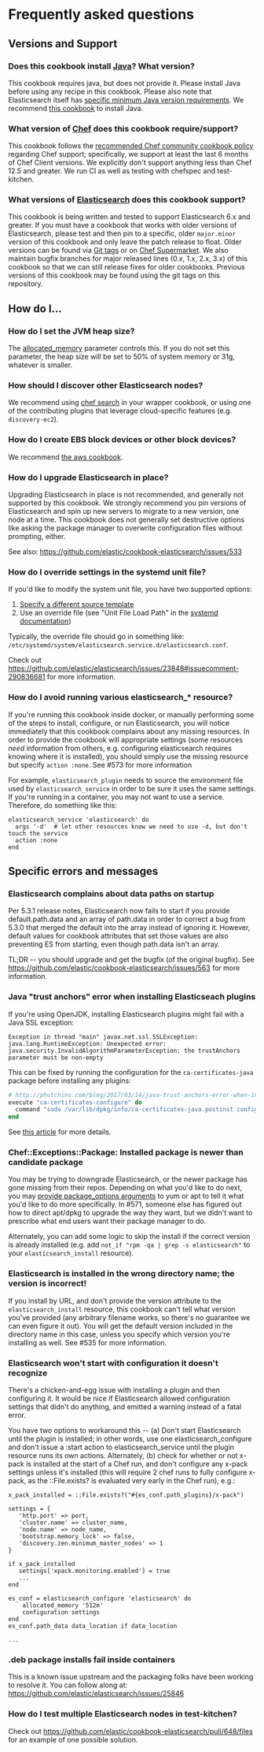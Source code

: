 # Frequently asked questions

## Versions and Support

### Does this cookbook install [Java](https://www.java.com/en/)? What version?

This cookbook requires java, but does not provide it. Please install Java before using any recipe in this cookbook. Please also note that Elasticsearch itself has [specific minimum Java version requirements](https://www.elastic.co/guide/en/elasticsearch/reference/current/setup.html#jvm-version). We recommend [this cookbook](https://github.com/agileorbit-cookbooks/java) to install Java.

### What version of [Chef](https://www.chef.io/) does this cookbook require/support?

This cookbook follows the [recommended Chef community cookbook policy](https://github.com/chef/chef-rfc/blob/master/rfc092-dependency-update-cadence.md#cookbook-and-ecosystem-tooling-support) regarding Chef support; specifically, we support at least the last 6 months of Chef Client versions. We explicitly don't support anything less than Chef 12.5 and greater. We run CI as well as testing with chefspec and test-kitchen.

### What versions of [Elasticsearch](https://www.elastic.co/products/elasticsearch) does this cookbook support?

This cookbook is being written and tested to support Elasticsearch 6.x and greater. If you must have a cookbook that works with older versions of Elasticsearch, please test and then pin to a specific, older `major.minor` version of this cookbook and only leave the patch release to float. Older versions can be found via [Git tags](https://github.com/elastic/cookbook-elasticsearch/tags) or on [Chef Supermarket](https://supermarket.chef.io/cookbooks/elasticsearch). We also maintain bugfix branches for major released lines (0.x, 1.x, 2.x, 3.x) of this cookbook so that we can still release fixes for older cookbooks. Previous versions of this cookbook may be found using the git tags on this repository.

## How do I...

### How do I set the JVM heap size?

The [allocated_memory](https://github.com/elastic/cookbook-elasticsearch/blob/master/libraries/provider_configure.rb#L27-L32) parameter controls this.
If you do not set this parameter, the heap size will be set to 50% of system memory or 31g, whatever is smaller.

### How should I discover other Elasticsearch nodes?

We recommend using [chef search](https://docs.chef.io/chef_search.html) in your wrapper cookbook, or using one of the contributing plugins that leverage cloud-specific features (e.g. `discovery-ec2`).

### How do I create EBS block devices or other block devices?

We recommend [the aws cookbook](https://github.com/chef-cookbooks/aws).

### How do I upgrade Elasticsearch in place?

Upgrading Elasticsearch in place is not recommended, and generally not supported by this cookbook. We strongly recommend you pin versions of Elasticsearch and spin up new servers to migrate to a new version, one node at a time. This cookbook does not generally set destructive options like asking the package manager to overwrite configuration files without prompting, either.

See also: https://github.com/elastic/cookbook-elasticsearch/issues/533

### How do I override settings in the systemd unit file?

If you'd like to modify the system unit file, you have two supported options:
1. [Specify a different source template ](https://github.com/elastic/cookbook-elasticsearch/blob/master/libraries/resource_service.rb#L26-L27)
1. Use an override file (see "Unit File Load Path" in the [systemd documentation](https://www.freedesktop.org/software/systemd/man/systemd.unit.html))

Typically, the override file should go in something like: `/etc/systemd/system/elasticsearch.service.d/elasticsearch.conf`.

Check out https://github.com/elastic/elasticsearch/issues/23848#issuecomment-290836681 for more information.

### How do I avoid running various elasticsearch_* resource?

If you're running this cookbook inside docker, or manually performing some of the steps to install, configure, or run Elasticsearch, you will notice immediately that this cookbook complains about any missing resources. In order to provide the cookbook will appropriate settings (some resources _need_ information from others, e.g. configuring elasticsearch requires knowing where it is installed), you should simply use the missing resource but specify `action :none`. See #573 for more information

For example, `elasticsearch_plugin` needs to source the environment file used by `elasticsearch_service` in order to be sure it uses the same settings. If you're running in a container, you may not want to use a service. Therefore, do something like this:

```
elasticsearch_service 'elasticsearch' do
  args '-d'  # let other resources know we need to use -d, but don't touch the service
  action :none
end
```

## Specific errors and messages

### Elasticsearch complains about data paths on startup

Per 5.3.1 release notes, Elasticsearch now fails to start if you provide default.path.data and an array of path.data in order to correct a bug from 5.3.0 that merged the default into the array instead of ignoring it. However, default values for cookbook attributes that set those values are also preventing ES from starting, even though path.data isn't an array.

TL;DR -- you should upgrade and get the bugfix (of the original bugfix). See https://github.com/elastic/cookbook-elasticsearch/issues/563 for more information.

### Java "trust anchors" error when installing Elasticseach plugins

If you're using OpenJDK, installing Elasticsearch plugins might fail with a Java SSL exception:

```
Exception in thread "main" javax.net.ssl.SSLException: java.lang.RuntimeException: Unexpected error: java.security.InvalidAlgorithmParameterException: the trustAnchors parameter must be non-empty
```

This can be fixed by running the configuration for the `ca-certificates-java` package before installing any plugins:

```rb
# http://phutchins.com/blog/2017/03/14/java-trust-anchors-error-when-installing-es-plugins/
execute "ca-certificates-configure" do
  command "sudo /var/lib/dpkg/info/ca-certificates-java.postinst configure"
end
```

See [this article](http://phutchins.com/blog/2017/03/14/java-trust-anchors-error-when-installing-es-plugins/) for more details.

### Chef::Exceptions::Package: Installed package is newer than candidate package

You may be trying to downgrade Elasticsearch, or the newer package has gone missing from their repos. Depending on what you'd like to do next, you may [provide package_options arguments](https://github.com/elastic/cookbook-elasticsearch/blob/master/libraries/resource_install.rb#L27) to yum or apt to tell it what you'd like to do more specifically. In #571, someone else has figured out how to direct apt/dpkg to upgrade the way they want, but we didn't want to prescribe what end users want their package manager to do.

Alternately, you can add some logic to skip the install if the correct version is already installed (e.g. add `not_if "rpm -qa | grep -s elasticsearch"` to your `elasticsearch_install` resource).

### Elasticsearch is installed in the wrong directory name; the version is incorrect!

If you install by URL, and don't provide the version attribute to the `elasticsearch_install` resource, this cookbook can't tell what version you've provided (any arbitrary filename works, so there's no guarantee we can even figure it out). You will get the default version included in the directory name in this case, unless you specify which version you're installing as well. See #535 for more information.

### Elasticsearch won't start with configuration it doesn't recognize

There's a chicken-and-egg issue with installing a plugin and then configuring it. It would be nice if Elasticsearch allowed configuration settings that didn't do anything, and emitted a warning instead of a fatal error.

You have two options to workaround this -- (a) Don't start Elasticsearch until the plugin is installed; in other words, use one elasticsearch_configure and don't issue a :start action to elasticsearch_service until the plugin resource runs its own actions. Alternately, (b) check for whether or not x-pack is installed at the start of a Chef run, and don't configure any x-pack settings unless it's installed (this will require 2 chef runs to fully configure x-pack, as the ::File.exists? is evaluated very early in the Chef run), e.g.:
```
x_pack_installed = ::File.exists?("#{es_conf.path_plugins}/x-pack")

settings = {
   'http.port' => port,
   'cluster.name' => cluster_name,
   'node.name' => node_name,
   'bootstrap.memory_lock' => false,
   'discovery.zen.minimum_master_nodes' => 1
}

if x_pack_installed
   settings['xpack.monitoring.enabled'] = true
   ...
end

es_conf = elasticsearch_configure 'elasticsearch' do
    allocated_memory '512m'
    configuration settings
end
es_conf.path_data data_location if data_location

...
```

### .deb package installs fail inside containers

This is a known issue upstream and the packaging folks have been working to resolve it. You can follow along at:
https://github.com/elastic/elasticsearch/issues/25846

### How do I test multiple Elasticsearch nodes in test-kitchen?

Check out https://github.com/elastic/cookbook-elasticsearch/pull/648/files for an example of one possible solution.
